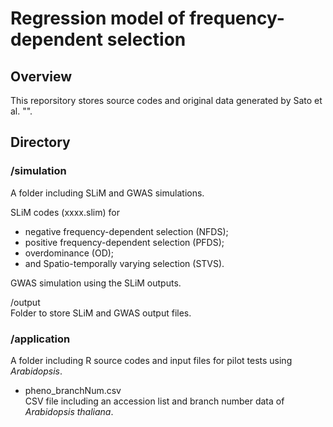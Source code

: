 # Regression model of frequency-dependent selection  

## Overview  
This reporsitory stores source codes and original data generated by Sato et al. "".  

## Directory

### /simulation
A folder including SLiM and GWAS simulations.  

SLiM codes (xxxx.slim) for  
- negative frequency-dependent selection (NFDS);  
- positive frequency-dependent selection (PFDS);  
- overdominance (OD);  
- and Spatio-temporally varying selection (STVS).  

GWAS simulation using the SLiM outputs.  

/output  
Folder to store SLiM and GWAS output files.  

### /application
A folder including R source codes and input files for pilot tests using <i>Arabidopsis</i>.  

- pheno_branchNum.csv  
CSV file including an accession list and branch number data of <i>Arabidopsis thaliana</i>.   
